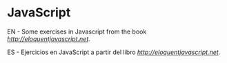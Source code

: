 # JavaScript
EN - Some exercises in Javascript from the book *http://eloquentjavascript.net*.

ES - Ejercicios en JavaScript a partir del libro *http://eloquentjavascript.net*.
